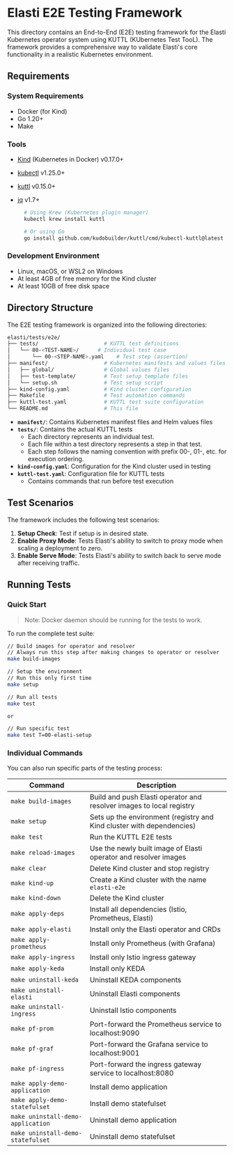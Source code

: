 # Elasti E2E Testing Framework

This directory contains an End-to-End (E2E) testing framework for the Elasti Kubernetes operator system using KUTTL (KUbernetes Test TooL). The framework provides a comprehensive way to validate Elasti's core functionality in a realistic Kubernetes environment.

## Requirements

### System Requirements

- Docker (for Kind)
- Go 1.20+
- Make

### Tools

- [Kind](https://kind.sigs.k8s.io/) (Kubernetes in Docker) v0.17.0+
- [kubectl](https://kubernetes.io/docs/tasks/tools/) v1.25.0+
- [kuttl](https://kuttl.dev/) v0.15.0+
- [jq](https://jqlang.org/) v1.7+

  ```bash
    # Using Krew (Kubernetes plugin manager)
    kubectl krew install kuttl

    # Or using Go
    go install github.com/kudobuilder/kuttl/cmd/kubectl-kuttl@latest
  ```

### Development Environment

- Linux, macOS, or WSL2 on Windows
- At least 4GB of free memory for the Kind cluster
- At least 10GB of free disk space

## Directory Structure

The E2E testing framework is organized into the following directories:

```bash
elasti/tests/e2e/
├── tests/                     # KUTTL test definitions
│   └── 00-<TEST-NAME>/      # Individual test case
│       └── 00-<STEP-NAME>.yaml    # Test step (assertion)
├── manifest/                  # Kubernetes manifests and values files
│   ├── global/                # Global values files
│   ├── test-template/         # Test setup template files
│   └── setup.sh               # Test setup script
├── kind-config.yaml           # Kind cluster configuration
├── Makefile                   # Test automation commands
├── kuttl-test.yaml            # KUTTL test suite configuration
└── README.md                  # This file
```

- **`manifest/`**: Contains Kubernetes manifest files and Helm values files
- **`tests/`**: Contains the actual KUTTL tests
  - Each directory represents an individual test.
  - Each file within a test directory represents a step in that test.
  - Each step follows the naming convention with prefix 00-, 01-, etc. for execution ordering.
- **`kind-config.yaml`**: Configuration for the Kind cluster used in testing
- **`kuttl-test.yaml`**: Configuration file for KUTTL tests
  - Contains commands that run before test execution

## Test Scenarios

The framework includes the following test scenarios:

1. **Setup Check**: Test if setup is in desired state.
2. **Enable Proxy Mode**: Tests Elasti's ability to switch to proxy mode when scaling a deployment to zero.
3. **Enable Serve Mode**: Tests Elasti's ability to switch back to serve mode after receiving traffic.

## Running Tests

### Quick Start

> Note: Docker daemon should be running for the tests to work.

To run the complete test suite:

```bash
// Build images for operator and resolver
// Always run this step after making changes to operator or resolver
make build-images

// Setup the environment
// Run this only first time
make setup

// Run all tests
make test

or

// Run specific test
make test T=00-elasti-setup
```

### Individual Commands

You can also run specific parts of the testing process:

| Command                  | Description                                                                                                                                                                                                    |
| ------------------------ | -------------------------------------------------------------------------------------------------------------------------------------------------------------------------------------------------------------- |
| `make build-images`      | Build and push Elasti operator and resolver images to local registry |
| `make setup`             | Sets up the environment (registry and Kind cluster with dependencies) |
| `make test`              | Run the KUTTL E2E tests |
| `make reload-images`     | Use the newly built image of Elasti operator and resolver images |
| `make clear`             | Delete Kind cluster and stop registry |
| `make kind-up`           | Create a Kind cluster with the name `elasti-e2e`|
| `make kind-down`         | Delete the Kind cluster |
| `make apply-deps`        | Install all dependencies (Istio, Prometheus, Elasti) |
| `make apply-elasti`      | Install only the Elasti operator and CRDs |
| `make apply-prometheus`  | Install only Prometheus (with Grafana) |
| `make apply-ingress`     | Install only Istio ingress gateway |
| `make apply-keda`        | Install only KEDA |
| `make uninstall-keda`    | Uninstall KEDA components |
| `make uninstall-elasti`  | Uninstall Elasti components |
| `make uninstall-ingress` | Uninstall Istio components |
| `make pf-prom`           | Port-forward the Prometheus service to localhost:9090 |
| `make pf-graf`           | Port-forward the Grafana service to localhost:9001 |
| `make pf-ingress`        | Port-forward the ingress gateway service to localhost:8080 |
| `make apply-demo-application` | Install demo application |
| `make apply-demo-statefulset` | Install demo statefulset |
| `make uninstall-demo-application` | Uninstall demo application |
| `make uninstall-demo-statefulset` | Uninstall demo statefulset |

